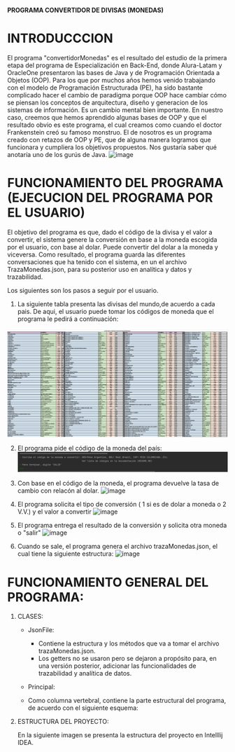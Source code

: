 **PROGRAMA CONVERTIDOR DE DIVISAS (MONEDAS)**
# INTRODUCCCION
El programa "convertidorMonedas" es el resultado del estudio  de la primera etapa del  programa de Especialización en Back-End, donde Alura-Latam y OracleOne presentaron las bases de Java y de Programación Orientada a Objetos (OOP). 
Para los que por muchos años hemos venido trabajando con el modelo de Programación Estructurada (PE),  ha sido bastante complicado hacer el cambio de paradigma porque  OOP hace cambiar cómo se piensan  los conceptos de arquitectura, diseño y generacion de los sistemas de información. Es un cambio mental bien importante.
En nuestro caso, creemos que hemos aprendido algunas bases de OOP y que el resultado obvio es este programa, el cual creamos como cuando el doctor Frankenstein creó su famoso monstruo. El de nosotros es un programa creado con retazos de OOP y PE, que de alguna manera logramos que funcionara y cumpliera los objetivos propuestos. Nos gustaría saber qué anotaría uno de los gurús de Java.
![image](https://github.com/user-attachments/assets/7e3d6486-a8e1-40c6-9202-59d6e83eb457)

# FUNCIONAMIENTO DEL PROGRAMA (EJECUCION DEL PROGRAMA POR EL USUARIO)

El objetivo del programa es que, dado el código de la divisa y el valor a convertir, el sistema genere la conversión en base a la moneda escogida por el usuario, con base al dolar. Puede convertir del dolar a la moneda y viceversa. Como resultado, el programa guarda las diferentes conversaciones que ha tenido con el sistema, en un el archivo TrazaMonedas.json, para su posterior uso en analítica y datos y trazabilidad.

Los siguientes son los pasos a seguir por el usuario.
1.  La siguiente tabla presenta las divisas del mundo,de acuerdo a cada pais. De aqui, el usuario puede tomar los códigos de moneda que el programa le pedirá a continuación:

![image](https://github.com/rumanag/convertidorMonedas/blob/main/tools/codigosDivisas.png)

2. El programa pide el código de la moneda del país:
![image](https://github.com/rumanag/convertidorMonedas/blob/main/tools/1%20definirMoneda.png?raw=true)

3. Con base en el código de la moneda, el programa devuelve la tasa de cambio con relacón al dolar.
![image](https://github.com/user-attachments/assets/842c8f31-334a-4528-9c46-d6a5a3d4a73c)

4. El programa solicita el tipo de conversión ( 1 si es de dolar a moneda o 2  V.V.) y el valor a convertir
![image](https://github.com/user-attachments/assets/42b4e51a-03d7-4fe1-964b-95a30df68ece)

5. El programa entrega el resultado de la conversión  y solicita otra moneda o "salir"
![image](https://github.com/user-attachments/assets/3bb068c6-f683-4d6e-92d1-380c9baaf2e7)

6. Cuando se sale, el programa genera el archivo trazaMonedas.json, el cual tiene la siguiente estructura:
![image](https://github.com/user-attachments/assets/8953d61c-6136-437c-96f3-2cf8413aa981)

# FUNCIONAMIENTO GENERAL DEL PROGRAMA:

1. CLASES:
   - JsonFile:
     * Contiene la estructura y los métodos que va a tomar el archivo trazaMonedas.json.
     *  Los getters no se usaron pero se dejaron a propósito para, en una versión posterior, adicionar las funcionalidades de trazabilidad y         analítica de datos.

    - Principal:
     * Como columna vertebral, contiene la parte estructural del programa, de acuerdo con el siguiente esquema:


2. ESTRUCTURA DEL PROYECTO:

   En la siguiente imagen se presenta la estructura del proyecto en Intelllij IDEA.

   
  
       
